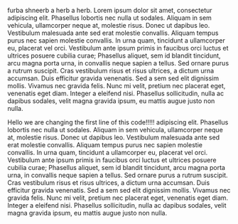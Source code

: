 
furba shneerb a herb a herb.  Lorem ipsum dolor sit amet, consectetur adipiscing elit. Phasellus lobortis nec nulla ut sodales. Aliquam in sem vehicula, ullamcorper neque at, molestie risus. Donec ut dapibus leo. Vestibulum malesuada ante sed erat molestie convallis. Aliquam tempus purus nec sapien molestie convallis. In urna quam, tincidunt a ullamcorper eu, placerat vel orci. Vestibulum ante ipsum primis in faucibus orci luctus et ultrices posuere cubilia curae; Phasellus aliquet, sem id blandit tincidunt, arcu magna porta urna, in convallis neque sapien a tellus. Sed ornare purus a rutrum suscipit. Cras vestibulum risus et risus ultrices, a dictum urna accumsan. Duis efficitur gravida venenatis. Sed a sem sed elit dignissim mollis. Vivamus nec gravida felis. Nunc mi velit, pretium nec placerat eget, venenatis eget diam. Integer a eleifend nisi. Phasellus sollicitudin, nulla ac dapibus sodales, velit magna gravida ipsum, eu mattis augue justo non nulla. 


Hello we are changing the first line of this code!!!!! adipiscing elit. Phasellus lobortis nec nulla ut sodales. Aliquam in sem vehicula, ullamcorper neque at, molestie risus. Donec ut dapibus leo. Vestibulum malesuada ante sed erat molestie convallis. Aliquam tempus purus nec sapien molestie convallis. In urna quam, tincidunt a ullamcorper eu, placerat vel orci. Vestibulum ante ipsum primis in faucibus orci luctus et ultrices posuere cubilia curae; Phasellus aliquet, sem id blandit tincidunt, arcu magna porta urna, in convallis neque sapien a tellus. Sed ornare purus a rutrum suscipit. Cras vestibulum risus et risus ultrices, a dictum urna accumsan. Duis efficitur gravida venenatis. Sed a sem sed elit dignissim mollis. Vivamus nec gravida felis. Nunc mi velit, pretium nec placerat eget, venenatis eget diam. Integer a eleifend nisi. Phasellus sollicitudin, nulla ac dapibus sodales, velit magna gravida ipsum, eu mattis augue justo non nulla.

